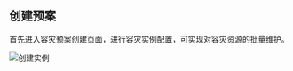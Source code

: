  ## 创建预案
 首先进入容灾预案创建页面，进行容灾实例配置，可实现对容灾资源的批量维护。

![创建实例](https://github.com/yangwla/cn/blob/patch-5/image/JD-Cloud-DRS/create-plan.png)
